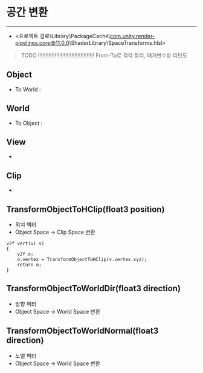 
# 공간 변환
---
- <프로젝트 경로\Library\PackageCache\com.unity.render-pipelines.core@11.0.0\ShaderLibrary\SpaceTransforms.hlsl>


>TODO !!!!!!!!!!!!!!!!!!!!!!!!!!!!!!!!!!!!! From-To로 각각 정리, 매개변수랑 리턴도

## Object
 - To World : 
 
## World
 - To Object : 
 
## View
 - 

## Clip
 - 





## TransformObjectToHClip(float3 position)
 - 위치 벡터
 - Object Space -> Clip Space 변환

```hlsl
v2f vert(vi v)
{
    v2f o;
    o.vertex = TransformObjectToHClip(v.vertex.xyz);
    return o;
}
```


## TransformObjectToWorldDir(float3 direction)
 - 방향 벡터
 - Object Space -> World Space 변환


## TransformObjectToWorldNormal(float3 direction)
 - 노멀 벡터
 - Object Space -> World Space 변환



